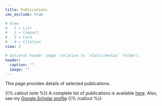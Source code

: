 ```yaml
---
title: Publications
cms_exclude: true

# View.
#   1 = List
#   2 = Compact
#   3 = Card
#   4 = Citation
view: 2

# Optional header image (relative to `static/media/` folder).
header:
  caption: ""
  image: ""
---
```


This page provides details of selected publications.

{{% callout note %}}
A complete list of publications is available [here](/publication/PeterHCharlton_PublicationList_(2025-03-11).pdf). Also, see my [Google Scholar profile](https://scholar.google.co.uk/citations?user=BJjD81oAAAAJ&hl=en)
{{% /callout %}}
